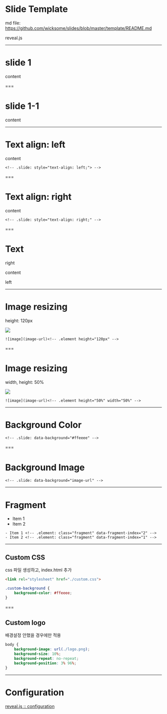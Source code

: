 # Slide Template

md file: https://github.com/wicksome/slides/blob/master/template/README.md

reveal.js <!-- .element: style="text-align: right;" -->  

---

# slide 1

content

===

# slide 1-1

content

---

# Text align: left
<!-- .slide: style="text-align: left;" -->  

content

```
<!-- .slide: style="text-align: left;"> -->
```

===

# Text align: right 
<!-- .slide: style="text-align: right;" -->  

content

```
<!-- .slide: style="text-align: right;" -->
```

===

# Text 

right <!-- .element style="text-align: right;" -->

content

left <!-- .element style="text-align: left;" -->

---

# Image resizing

height: 120px

![](https://pilbox.themuse.com/imageNone?url=https%3A%2F%2Fassets.themuse.com%2Fuploaded%2Fattachments%2F14431%3Fv%3DNone&h=367)<!-- .element height="120px" -->

```
![image](image-url)<!-- .element height="120px" -->
```

===

# Image resizing

width, height: 50%

![](https://pilbox.themuse.com/imageNone?url=https%3A%2F%2Fassets.themuse.com%2Fuploaded%2Fattachments%2F14431%3Fv%3DNone&h=367)<!-- .element height="50%" width="50%" -->

```
![image](image-url)<!-- .element height="50%" width="50%" -->
```

---

# Background Color
<!-- .slide: data-background="#ffeeee" -->

```
<!-- .slide: data-background="#ffeeee" -->
```

===

# Background Image
<!-- .slide: data-background="http://freedesignfile.com/upload/2016/12/Beautiful-pink-flowers-HD-picture.jpg" -->

```
<!-- .slide: data-background="image-url" -->
```

---

# Fragment

- Item 1 <!-- .element: class="fragment" data-fragment-index="2" -->
- Item 2 <!-- .element: class="fragment" data-fragment-index="1" -->

```
- Item 1 <!-- .element: class="fragment" data-fragment-index="2" -->
- Item 2 <!-- .element: class="fragment" data-fragment-index="1" -->
```

---

## Custom CSS
<!-- .slide: class="custom-background" -->

css 파일 생성하고, index.html 추가

```html
<link rel="stylesheet" href="./custom.css">
```

```css
.custom-background {
    background-color: #ffeeee;
}
```

===

## Custom logo

배경설정 안했을 경우에만 적용

```css
body {
    background-image: url(./logo.png);
    background-size: 10%;
    background-repeat: no-repeat;
    background-position: 3% 96%;
}
```

---

# Configuration

[reveal.js :: configuration](https://github.com/hakimel/reveal.js/#configuration)
